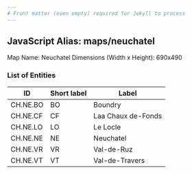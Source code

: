 ```yaml
---
# Front matter (even empty) required for Jekyll to process
---
```


## JavaScript Alias: maps/neuchatel

Map Name: Neuchatel
Dimensions (Width x Height): 690x490





### List of Entities

ID | Short label | Label
---|---|---|
CH.NE.BO|BO|Boundry
CH.NE.CF|CF|Laa Chaux de-Fonds
CH.NE.LO|LO|Le Locle
CH.NE.NE|NE|Neuchatel
CH.NE.VR|VR|Val-de-Ruz
CH.NE.VT|VT|Val-de-Travers

